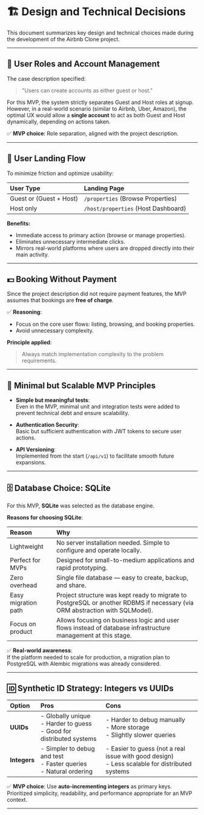 # 🏗️ Design and Technical Decisions

This document summarizes key design and technical choices made during the development of the Airbnb Clone project.

---

## 👤 User Roles and Account Management

The case description specified:

> "Users can create accounts as either guest or host."

For this MVP, the system strictly separates Guest and Host roles at signup.  
However, in a real-world scenario (similar to Airbnb, Uber, Amazon), the optimal UX would allow a **single account** to act as both Guest and Host dynamically, depending on actions taken.

✅ **MVP choice**: Role separation, aligned with the project description.

---

## 🚪 User Landing Flow

To minimize friction and optimize usability:

| User Type | Landing Page |
|:---|:---|
| Guest or (Guest + Host) | `/properties` (Browse Properties) |
| Host only | `/host/properties` (Host Dashboard) |

**Benefits:**
- Immediate access to primary action (browse or manage properties).
- Eliminates unnecessary intermediate clicks.
- Mirrors real-world platforms where users are dropped directly into their main activity.

---

## 💵 Booking Without Payment

Since the project description did not require payment features, the MVP assumes that bookings are **free of charge**.

✅ **Reasoning**:
- Focus on the core user flows: listing, browsing, and booking properties.
- Avoid unnecessary complexity.

**Principle applied**:  
> Always match implementation complexity to the problem requirements.

---

## 🧱 Minimal but Scalable MVP Principles

- **Simple but meaningful tests**:  
  Even in the MVP, minimal unit and integration tests were added to prevent technical debt and ensure scalability.

- **Authentication Security**:  
  Basic but sufficient authentication with JWT tokens to secure user actions.

- **API Versioning**:  
  Implemented from the start (`/api/v1`) to facilitate smooth future expansions.

---

## 🗄️ Database Choice: SQLite

For this MVP, **SQLite** was selected as the database engine.

**Reasons for choosing SQLite**:

| Reason | Why |
|:---|:---|
| Lightweight | No server installation needed. Simple to configure and operate locally. |
| Perfect for MVPs | Designed for small-to-medium applications and rapid prototyping. |
| Zero overhead | Single file database — easy to create, backup, and share. |
| Easy migration path | Project structure was kept ready to migrate to PostgreSQL or another RDBMS if necessary (via ORM abstraction with SQLModel). |
| Focus on product | Allows focusing on business logic and user flows instead of database infrastructure management at this stage. |

✅ **Real-world awareness**:  
If the platform needed to scale for production, a migration plan to PostgreSQL with Alembic migrations was already considered.

---

## 🆔 Synthetic ID Strategy: Integers vs UUIDs

| Option | Pros | Cons |
|:---|:---|:---|
| **UUIDs** | - Globally unique<br>- Harder to guess<br>- Good for distributed systems | - Harder to debug manually<br>- More storage<br>- Slightly slower queries |
| **Integers** | - Simpler to debug and test<br>- Faster queries<br>- Natural ordering | - Easier to guess (not a real issue with good design)<br>- Less scalable for distributed systems |

✅ **MVP choice**: Use **auto-incrementing integers** as primary keys.  
Prioritized simplicity, readability, and performance appropriate for an MVP context.

---
